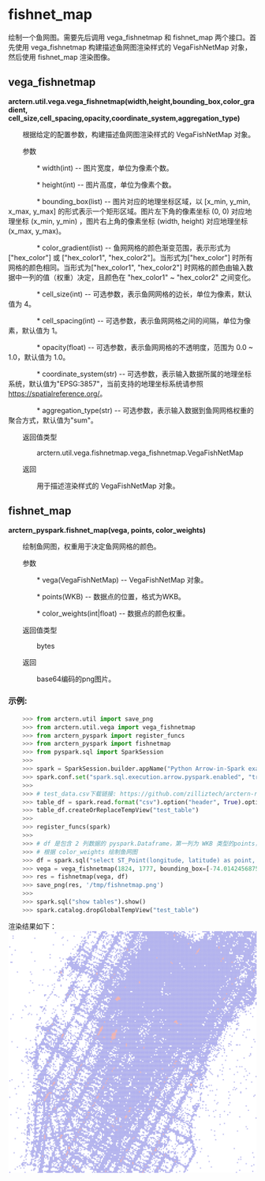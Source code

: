# fishnet_map

绘制一个鱼网图。需要先后调用 vega_fishnetmap 和 fishnet_map 两个接口。首先使用 vega_fishnetmap 构建描述鱼网图渲染样式的 VegaFishNetMap 对象，然后使用 fishnet_map 渲染图像。

## vega_fishnetmap

**arctern.util.vega.vega_fishnetmap(width,height,bounding_box,color_gradient,
cell_size,cell_spacing,opacity,coordinate_system,aggregation_type)**

&#x2002; &#x2003; 根据给定的配置参数，构建描述鱼网图渲染样式的 VegaFishNetMap 对象。

&#x2002; &#x2003; 参数

&#x2002; &#x2003; &#x2002; &#x2003; * width(int) -- 图片宽度，单位为像素个数。

&#x2002; &#x2003; &#x2002; &#x2003; * height(int) -- 图片高度，单位为像素个数。

&#x2002; &#x2003; &#x2002; &#x2003; * bounding_box(list) -- 图片对应的地理坐标区域，以 [x_min, y_min, x_max, y_max] 的形式表示一个矩形区域。图片左下角的像素坐标 (0, 0) 对应地理坐标 (x_min, y_min) ，图片右上角的像素坐标 (width, height) 对应地理坐标 (x_max, y_max)。

&#x2002; &#x2003; &#x2002; &#x2003; * color_gradient(list) -- 鱼网网格的颜色渐变范围，表示形式为 ["hex_color"] 或 ["hex_color1", "hex_color2"]。当形式为["hex_color"] 时所有网格的颜色相同。当形式为["hex_color1", "hex_color2"] 时网格的颜色由输入数据中一列的值（权重）决定，且颜色在 "hex_color1" ~ "hex_color2" 之间变化。

&#x2002; &#x2003; &#x2002; &#x2003; * cell_size(int) -- 可选参数，表示鱼网网格的边长，单位为像素，默认值为 4。

&#x2002; &#x2003; &#x2002; &#x2003; * cell_spacing(int) -- 可选参数，表示鱼网网格之间的间隔，单位为像素，默认值为 1。

&#x2002; &#x2003; &#x2002; &#x2003; * opacity(float) -- 可选参数，表示鱼网网格的不透明度，范围为 0.0 ~ 1.0，默认值为 1.0。

&#x2002; &#x2003; &#x2002; &#x2003; * coordinate_system(str) -- 可选参数，表示输入数据所属的地理坐标系统，默认值为"EPSG:3857"，当前支持的地理坐标系统请参照 <https://spatialreference.org/>。

&#x2002; &#x2003; &#x2002; &#x2003; * aggregation_type(str) -- 可选参数，表示输入数据到鱼网网格权重的聚合方式，默认值为"sum"。


&#x2002; &#x2003; 返回值类型
   
&#x2002; &#x2003; &#x2002; &#x2003; arctern.util.vega.fishnetmap.vega_fishnetmap.VegaFishNetMap


&#x2002; &#x2003; 返回

&#x2002; &#x2003; &#x2002; &#x2003; 用于描述渲染样式的 VegaFishNetMap 对象。



## fishnet_map

**arctern_pyspark.fishnet_map(vega, points, color_weights)**

&#x2002; &#x2003; 绘制鱼网图，权重用于决定鱼网网格的颜色。

&#x2002; &#x2003; 参数

&#x2002; &#x2003; &#x2002; &#x2003; * vega(VegaFishNetMap) -- VegaFishNetMap 对象。

&#x2002; &#x2003; &#x2002; &#x2003; * points(WKB) -- 数据点的位置，格式为WKB。

&#x2002; &#x2003; &#x2002; &#x2003; * color_weights(int|float) -- 数据点的颜色权重。


&#x2002; &#x2003; 返回值类型
   
&#x2002; &#x2003; &#x2002; &#x2003; bytes


&#x2002; &#x2003; 返回

&#x2002; &#x2003; &#x2002; &#x2003; base64编码的png图片。


### 示例:

  ```python
      >>> from arctern.util import save_png
      >>> from arctern.util.vega import vega_fishnetmap
      >>> from arctern_pyspark import register_funcs
      >>> from arctern_pyspark import fishnetmap
      >>> from pyspark.sql import SparkSession
      >>> 
      >>> spark = SparkSession.builder.appName("Python Arrow-in-Spark example").getOrCreate()
      >>> spark.conf.set("spark.sql.execution.arrow.pyspark.enabled", "true")
      >>> 
      >>> # test_data.csv下载链接: https://github.com/zilliztech/arctern-resources/raw/benchmarks/benchmarks/dataset/layer_rendering_test_data/test_data.csv
      >>> table_df = spark.read.format("csv").option("header", True).option("delimiter", ",").schema("longitude double, latitude double, color_weights double, size_weights double, region_boundaries string").load("file:///tmp/test_data.csv").cache()
      >>> table_df.createOrReplaceTempView("test_table")
      >>> 
      >>> register_funcs(spark)
      >>> 
      >>> # df 是包含 2 列数据的 pyspark.Dataframe，第一列为 WKB 类型的points，第二列为权重值
      >>> # 根据 color_weights 绘制鱼网图
      >>> df = spark.sql("select ST_Point(longitude, latitude) as point, color_weights from test_table where ST_Within(ST_Point(longitude, latitude), ST_GeomFromText('POLYGON ((-74.01424568752932 40.72759334104623, -74.01424568752932 40.76721122683304, -73.96056823889673 40.76721122683304, -73.96056823889673 40.72759334104623, -74.01424568752932 40.72759334104623))'))")
      >>> vega = vega_fishnetmap(1824, 1777, bounding_box=[-74.01424568752932, 40.72759334104623, -73.96056823889673, 40.76721122683304], cell_size=10, cell_spacing=2, opacity=1.0, coordinate_system="EPSG:4326")
      >>> res = fishnetmap(vega, df)
      >>> save_png(res, '/tmp/fishnetmap.png')
      >>> 
      >>> spark.sql("show tables").show()
      >>> spark.catalog.dropGlobalTempView("test_table")
   ```

渲染结果如下：
![](../../../../../../../img/render/spark/fishnetmap.png)